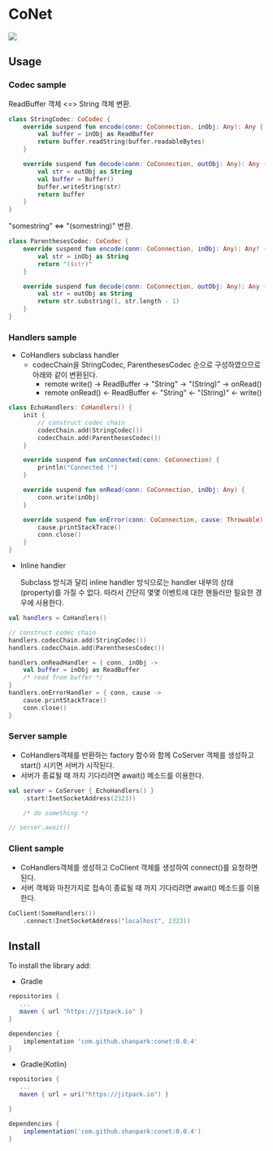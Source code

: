 # CoNet

[![](https://jitpack.io/v/shanpark/conet.svg)](https://jitpack.io/#shanpark/conet)

## Usage

### Codec sample

ReadBuffer 객체 <=> String 객체 변환. 

```kotlin
class StringCodec: CoCodec {
    override suspend fun encode(conn: CoConnection, inObj: Any): Any {
        val buffer = inObj as ReadBuffer
        return buffer.readString(buffer.readableBytes)
    }

    override suspend fun decode(conn: CoConnection, outObj: Any): Any {
        val str = outObj as String
        val buffer = Buffer()
        buffer.writeString(str)
        return buffer
    }
}
```

"somestring" <=> "(somestring)" 변환.

```kotlin
class ParenthesesCodec: CoCodec {
    override suspend fun encode(conn: CoConnection, inObj: Any): Any? {
        val str = inObj as String
        return "($str)"
    }

    override suspend fun decode(conn: CoConnection, outObj: Any): Any {
        val str = outObj as String
        return str.substring(1, str.length - 1)
    }
}
```

### Handlers sample

* CoHandlers subclass handler
  * codecChain을 StringCodec, ParenthesesCodec 순으로 구성하였으므로 아래와 같이 변환된다. 
    * remote write() -> ReadBuffer -> "String" -> "(String)" -> onRead()
    * remote onRead() <- ReadBuffer <- "String" <- "(String)" <- write()
    
```kotlin
class EchoHandlers: CoHandlers() {
    init {
        // construct codec chain 
        codecChain.add(StringCodec())
        codecChain.add(ParenthesesCodec())
    }

    override suspend fun onConnected(conn: CoConnection) {
        println("Connected !")
    }

    override suspend fun onRead(conn: CoConnection, inObj: Any) {
        conn.write(inObj)
    }

    override suspend fun onError(conn: CoConnection, cause: Throwable) {
        cause.printStackTrace()
        conn.close()
    }
}
```

* Inline handler

  Subclass 방식과 달리 inline handler 방식으로는 handler 내부의 상태(property)를 가질 수 없다.
  따라서 간단히 몇몇 이벤트에 대한 핸들러만 필요한 경우에 사용한다.

```kotlin
val handlers = CoHandlers()

// construct codec chain 
handlers.codecChain.add(StringCodec())
handlers.codecChain.add(ParenthesesCodec())

handlers.onReadHandler = { conn, inObj ->
    val buffer = inObj as ReadBuffer
    /* read from buffer */
}
handlers.onErrorHandler = { conn, cause ->
    cause.printStackTrace()
    conn.close()
}
```

### Server sample
* CoHandlers객체를 반환하는 factory 함수와 함께 CoServer 객체를 생성하고 start() 시키면 서버가 시작된다.
* 서버가 종료될 때 까지 기다리려면 await() 메소드를 이용한다.
```kotlin
val server = CoServer { EchoHandlers() }
    .start(InetSocketAddress(2323))

    /* do something */

// server.await()
```

### Client sample

* CoHandlers객체를 생성하고 CoClient 객체를 생성하여 connect()를 요청하면 된다.
* 서버 객체와 마찬가지로 접속이 종료될 때 까지 기다리려면 await() 메소드를 이용한다.

```kotlin
CoClient(SomeHandlers())
    .connect(InetSocketAddress("localhost", 2323))
```

## Install

To install the library add:

* Gradle
```gradle
repositories { 
   ...
   maven { url "https://jitpack.io" }
}

dependencies {
    implementation 'com.github.shanpark:conet:0.0.4'
}
```

* Gradle(Kotlin)
```gradle
repositories { 
   ...
   maven { url = uri("https://jitpack.io") }

}

dependencies {
    implementation('com.github.shanpark:conet:0.0.4')
}
```